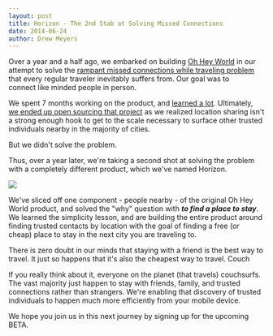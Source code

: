 ```yaml
---
layout: post
title: Horizon - The 2nd Stab at Solving Missed Connections
date: 2014-06-24
author: Drew Meyers
---
```


Over a year and a half ago, we embarked on building <a href="http://www.ohheyworld.com">Oh Hey World</a> in our attempt to solve the <a href="http://blog.ohheyworld.com/the-story-behind-the-original-idea-of-oh-hey-world/">rampant missed connections while traveling problem</a> that every regular traveler inevitably suffers from. Our goal was to connect like minded people in person.

We spent 7 months working on the product, and <a href="http://pando.com/2013/10/12/a-tech-startup-recap-12-months-in/">learned a lot</a>. Ultimately, <a href="http://www.prweb.com/releases/2014/02/prweb11609447.htm">we ended up open sourcing that project</a> as we realized location sharing isn't a strong enough hook to get to the scale necessary to surface other trusted individuals nearby in the majority of cities.

But we didn't solve the problem.

Thus, over a year later, we're taking a second shot at solving the problem with a completely different product, which we've named Horizon.

<img src="https://www.evernote.com/shard/s254/sh/a03b472e-3efa-4a4a-95fd-309fcf84a9e0/a7775426f28e86839b61236d4bbb3be5/deep/0/Screenshot%206/22/14,%209:31%20PM.png"/>

We've sliced off one component - people nearby - of the original Oh Hey World product, and solved the "why" question with <strong><em>to find a place to stay</em></strong>. We learned the simplicity lesson, and are building the entire product around finding trusted contacts by location with the goal of finding a free (or cheap) place to stay in the next city you are traveling to.

There is zero doubt in our minds that staying with a friend is the best way to travel. It just so happens that it's also the cheapest way to travel. Couch

If you really think about it, everyone on the planet (that travels) couchsurfs. The vast majority just happen to stay with friends, family, and trusted connections rather than strangers. We're enabling that discovery of trusted individuals to happen much more efficiently from your mobile device.

We hope you join us in this next journey by signing up for the upcoming BETA.
